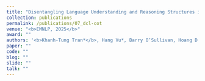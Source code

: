 ```yaml
---
title: "Disentangling Language Understanding and Reasoning Structures in Cross-lingual Chain-of-Thought Prompting"
collection: publications
permalink: /publications/07_dcl-cot
venue: "<b>EMNLP, 2025</b>"
award: ""
authors: '<b>Khanh-Tung Tran*</b>, Hang Vu*, Barry O’Sullivan, Hoang D. Nguyen'
paper: ""
code: ""
blog: ""
slide: ""
talk: ""
---
```

